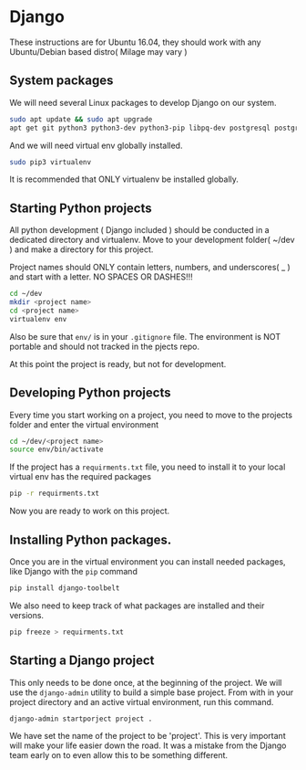 # Django

These instructions are for Ubuntu 16.04, they should work with any Ubuntu/Debian based distro( Milage may vary )

## System packages

We will need several Linux packages to develop Django on our system.

```bash
sudo apt update && sudo apt upgrade
apt get git python3 python3-dev python3-pip libpq-dev postgresql postgresql-contrib
```

And we will need virtual env globally installed.

```bash
sudo pip3 virtualenv
```

It is recommended that ONLY virtualenv be installed globally.

## Starting Python projects

All python development ( Django included ) should be conducted in a dedicated directory and virtualenv. Move to your development folder( ~/dev )
and make a directory for this project.

Project names should ONLY contain letters, numbers, and underscores( _ ) and start with a letter.  NO SPACES OR DASHES!!!

```bash
cd ~/dev
mkdir <project name>
cd <project name>
virtualenv env
```

Also be sure that `env/` is in your `.gitignore` file. The environment is NOT portable and should not tracked in the pjects repo.

At this point the project is ready, but not for development.

## Developing Python projects

Every time you start working on a project, you need to move to the projects folder and enter the virtual environment

```bash
cd ~/dev/<project name>
source env/bin/activate
```

If the project has a `requirments.txt` file, you need to install it to your local virtual env has the required packages

```bash
pip -r requirments.txt
```

Now you are ready to work on this project.

## Installing Python packages.

Once you are in the virtual environment you can install needed packages, like Django with the `pip` command

```bash
pip install django-toolbelt
```

We also need to keep track of what packages are installed and their versions.

```bash
pip freeze > requirments.txt
```

##  Starting a Django project

This only needs to be done once, at the beginning of the project. We will use the `django-admin` utility to build a simple base project. From with in your project directory and an active virtual environment, run this command.

```bash
django-admin startporject project .
```

We have set the name of the project to be 'project'. This is very important will make your life easier down the road. It was a mistake from the Django team early on to even allow this to be something different.
